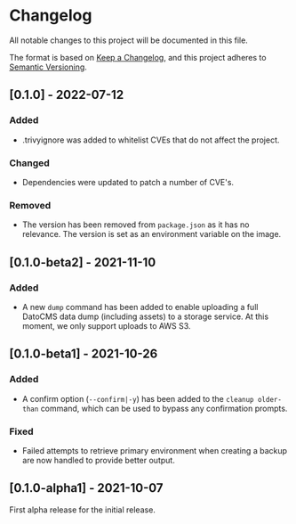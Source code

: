 Changelog
===

All notable changes to this project will be documented in this file.

The format is based on [Keep a Changelog](https://keepachangelog.com/en/1.0.0/),
and this project adheres to [Semantic Versioning](https://semver.org/spec/v2.0.0.html).

## [0.1.0] - 2022-07-12

### Added
- .trivyignore was added to whitelist CVEs that do not affect the project. 

### Changed
- Dependencies were updated to patch a number of CVE's.

### Removed
- The version has been removed from `package.json` as it has no relevance. The version is set as an environment variable
  on the image.

## [0.1.0-beta2] - 2021-11-10

### Added
- A new `dump` command has been added to enable uploading a full DatoCMS data dump (including assets) to a storage
  service. At this moment, we only support uploads to AWS S3.

## [0.1.0-beta1] - 2021-10-26

### Added
- A confirm option (`--confirm|-y`) has been added to the `cleanup older-than` command, which can be used to bypass any 
  confirmation prompts.

### Fixed
- Failed attempts to retrieve primary environment when creating a backup are now handled to provide better output.

## [0.1.0-alpha1] - 2021-10-07

First alpha release for the initial release.
